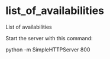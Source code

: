 # list_of_availabilities
List of availabilities

Start the server with this command:

python -m SimpleHTTPServer 800
